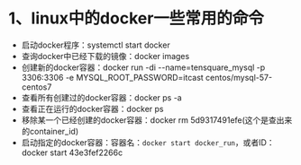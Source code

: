 # 1、linux中的docker一些常用的命令

* 启动docker程序：systemctl start docker
* 查询docker中已经下载的镜像：docker images
* 创建新的docker容器：docker run -di --name=tensquare\_mysql -p 3306:3306 -e MYSQL\_ROOT\_PASSWORD=itcast  centos/mysql-57-centos7
* 查看所有创建过的docker容器：docker ps -a
* 查看正在运行的docker容器：docker ps
* 移除某一个已经创建的docker容器：docker rm 5d9317491efe\(这个是查出来的container\_id\)
* 启动指定的docker容器：容器名：`docker start docker_run`，或者ID：docker start 43e3fef2266c



